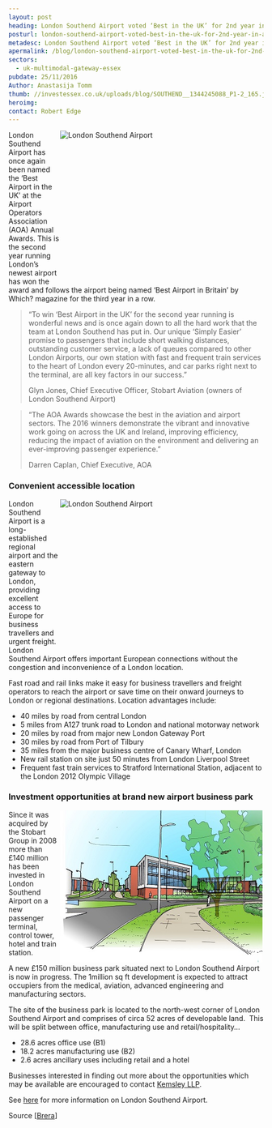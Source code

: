 ```yaml
---
layout: post
heading: London Southend Airport voted ‘Best in the UK’ for 2nd year in a row
posturl: london-southend-airport-voted-best-in-the-uk-for-2nd-year-in-a-row
metadesc: London Southend Airport voted ‘Best in the UK’ for 2nd year in a row. London's newest airport once again showed outstanding results
apermalink: /blog/london-southend-airport-voted-best-in-the-uk-for-2nd-year-in-a-row
sectors:
  - uk-multimodal-gateway-essex 
pubdate: 25/11/2016
Author: Anastasija Tomm
thumb: //investessex.co.uk/uploads/blog/SOUTHEND__1344245088_P1-2_165.jpg
heroimg: 
contact: Robert Edge
---
```

<p><img alt='London Southend Airport' src='http://www.investessex.co.uk/uploads/about/SOUTHEND__1344245088_P1-2_700.jpg' style='width: 400px; height: 299px; margin-left: 2px; margin-right: 2px; float: right;'/>London Southend Airport has once again been named the ‘Best Airport in the UK’ at the Airport Operators Association (AOA) Annual Awards. This is the second year running London’s newest airport has won the award and follows the airport being named ‘Best Airport in Britain’ by Which? magazine for the third year in a row.</p><blockquote><p>“To win ‘Best Airport in the UK’ for the second year running is wonderful news and is once again down to all the hard work that the team at London Southend has put in. Our unique ‘Simply Easier’ promise to passengers that include short walking distances, outstanding customer service, a lack of queues compared to other London Airports, our own station with fast and frequent train services to the heart of London every 20-minutes, and car parks right next to the terminal, are all key factors in our success.”</p><p>Glyn Jones, Chief Executive Officer, Stobart Aviation (owners of London Southend Airport)</p></blockquote><blockquote><p>“The AOA Awards showcase the best in the aviation and airport sectors. The 2016 winners demonstrate the vibrant and innovative work going on across the UK and Ireland, improving efficiency, reducing the impact of aviation on the environment and delivering an ever-improving passenger experience.”</p><p>Darren Caplan, Chief Executive, AOA</p></blockquote><h3>Convenient accessible location</h3><p><img alt='London Southend Airport' src='http://www.investessex.co.uk/uploads/about/DSC_0022_400.jpg' style='width: 400px; height: 300px; margin-left: 2px; margin-right: 2px; float: right;'/>London Southend Airport is a long-established regional airport and the eastern gateway to London, providing excellent access to Europe for business travellers and urgent freight. London Southend Airport offers important European connections without the congestion and inconvenience of a London location.</p><p>Fast road and rail links make it easy for business travellers and freight operators to reach the airport or save time on their onward journeys to London or regional destinations. Location advantages include:</p><ul><li>40 miles by road from central London</li><li>5 miles from A127 trunk road to London and national motorway network</li><li>20 miles by road from major new London Gateway Port</li><li>30 miles by road from Port of Tilbury</li><li>35 miles from the major business centre of Canary Wharf, London</li><li>New rail station on site just 50 minutes from London Liverpool Street</li><li>Frequent fast train services to Stratford International Station, adjacent to the London 2012 Olympic Village</li></ul><h3>Investment opportunities at brand new airport business park</h3><p><img alt='Site Entrance' src='../uploads/blog/Site_Entrance_400.jpg' style='width: 400px; height: 300px; margin-left: 2px; margin-right: 2px; float: right;'/>Since it was acquired by the Stobart Group in 2008 more than £140 million has been invested in London Southend Airport on a new passenger terminal, control tower, hotel and train station.</p><p>A new £150 million business park situated next to London Southend Airport is now in progress. The 1million sq ft development is expected to attract occupiers from the medical, aviation, advanced engineering and manufacturing sectors.</p><p>The site of the business park is located to the north-west corner of London Southend Airport and comprises of circa 52 acres of developable land.  This will be split between office, manufacturing use and retail/hospitality…</p><ul><li>28.6 acres office use (B1)</li><li>18.2 acres manufacturing use (B2)</li><li>2.6 acres ancillary uses including retail and a hotel</li></ul><p>Businesses interested in finding out more about the opportunities which may be available are encouraged to contact <a href='../partners/commercial-property' target='_blank'>Kemsley LLP</a>.</p><p>See <a href='http://investessex.co.uk/studies/place-studies/london-southend-airport' target='_blank'>here</a> for more information on London Southend Airport.</p><p>Source [<a href='http://www.brera-london.com/london-southend-airport-voted-best-in-britain-for-2nd-year/' target='_blank'>Brera</a>]</p>